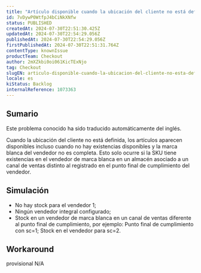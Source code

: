 ```yaml
---
title: "Artículo disponible cuando la ubicación del cliente no está definida sin existencias"
id: 7vDywP0WtfpJ4bCiNkXNfw
status: PUBLISHED
createdAt: 2024-07-30T22:51:30.425Z
updatedAt: 2024-07-30T22:54:29.056Z
publishedAt: 2024-07-30T22:54:29.056Z
firstPublishedAt: 2024-07-30T22:51:31.764Z
contentType: knownIssue
productTeam: Checkout
author: 2mXZkbi0oi061KicTExNjo
tag: Checkout
slugEN: articulo-disponible-cuando-la-ubicacion-del-cliente-no-esta-definida-sin-existencias
locale: es
kiStatus: Backlog
internalReference: 1073363
---
```


## Sumario

<div class="alert alert-info">
  <p>Este problema conocido ha sido traducido automáticamente del inglés.</p>
</div>


Cuando la ubicación del cliente no está definida, los artículos aparecen disponibles incluso cuando no hay existencias disponibles y la marca blanca del vendedor no es completa. Esto solo ocurre si la SKU tiene existencias en el vendedor de marca blanca en un almacén asociado a un canal de ventas distinto al registrado en el punto final de cumplimiento del vendedor.


##

## Simulación



- No hay stock para el vendedor 1;
- Ningún vendedor integral configurado;
- Stock en un vendedor de marca blanca en un canal de ventas diferente al punto final de cumplimiento, por ejemplo:
Punto final de cumplimiento con sc=1;
Stock en el vendedor para sc=2.



## Workaround

 provisional
N/A




